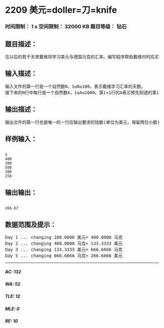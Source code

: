 # 2209 美元=doller=刀=knife   
### 时间限制： 1 s     空间限制： 32000 KB     题目等级： 钻石  
## 题目描述：  

<pre>
在以后的若干天里戴维将学习美元与德国马克的汇率。编写程序帮助戴维何时应买或卖马克或美元，使他从100美元开始，最后能获得最高可能的价值。
</pre>
  
  
## 输入描述：  

<pre>
输入文件的第一行是一个自然数N，1≤N≤100，表示戴维学习汇率的天数。  
接下来的N行中每行是一个自然数A，1≤A≤1000。第i+1行的A表示预先知道的第i+1天的平均汇率，在这一天中，戴维既能用100美元买A马克也能用A马克购买100美元。
</pre>
  
  
## 输出描述：  

<pre>
输出文件的第一行也是唯一的一行应输出要求的钱数(单位为美元，保留两位小数)。
</pre>
  
  
## 样例输入：  

<pre><code>
5  
400  
300  
500  
300  
250
</code></pre>
  
  
## 输出输出：  

<pre><code>
266.67
</code></pre>
  
  
## 数据范围及提示：  

<pre>
Day 1 ... changing 100.0000 美元= 400.0000 马克  
Day 2 ... changing 400.0000 马克= 133.3333 美元  
Day 3 ... changing 133.3333 美元= 666.6666 马克  
Day 5 ... changing 666.6666 马克= 266.6666 美元
</pre>
  
  
***  

##### AC: 132  
##### WA: 52  
##### TLE: 12  
##### MLE: 0  
##### RE: 10  
